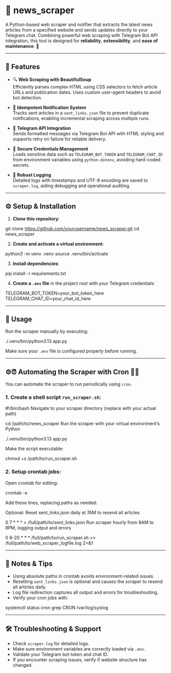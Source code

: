 # 📰 news_scraper

A Python-based web scraper and notifier that extracts the latest news articles from a specified website and sends updates directly to your Telegram chat. Combining powerful web scraping with Telegram Bot API integration, this tool is designed for **reliability**, **extensibility**, and **ease of maintenance**. 🚀

***

## 📝 Features

- 🔍 **Web Scraping with BeautifulSoup**  
  Efficiently parses complex HTML using CSS selectors to fetch article URLs and publication dates. Uses custom user-agent headers to avoid bot detection.

- 📂 **Idempotent Notification System**  
  Tracks sent articles in a `sent_links.json` file to prevent duplicate notifications, enabling incremental scraping across multiple runs.

- 🤖 **Telegram API Integration**  
  Sends formatted messages via Telegram Bot API with HTML styling and supports retry on failure for reliable delivery.

- 🔐 **Secure Credentials Management**  
  Loads sensitive data such as `TELEGRAM_BOT_TOKEN` and `TELEGRAM_CHAT_ID` from environment variables using `python-dotenv`, avoiding hard-coded secrets.

- 📝 **Robust Logging**  
  Detailed logs with timestamps and UTF-8 encoding are saved to `scraper.log`, aiding debugging and operational auditing.

***

## ⚙️ Setup & Installation

1. **Clone this repository**:

git clone https://github.com/yourusername/news_scraper.git
cd news_scraper



2. **Create and activate a virtual environment**:

python3 -m venv .venv
source .venv/bin/activate



3. **Install dependencies**:

pip install -r requirements.txt



4. **Create a `.env` file** in the project root with your Telegram credentials:

TELEGRAM_BOT_TOKEN=your_bot_token_here
TELEGRAM_CHAT_ID=your_chat_id_here



***

## 🚀 Usage

Run the scraper manually by executing:

./.venv/bin/python3.13 app.py



Make sure your `.env` file is configured properly before running.

***

## ⚙️⏰ Automating the Scraper with Cron 📰🤖

You can automate the scraper to run periodically using `cron`.

### 1. Create a shell script `run_scraper.sh`:

#!/bin/bash
Navigate to your scraper directory (replace with your actual path)

cd /path/to/news_scraper
Run the scraper with your virtual environment’s Python

./.venv/bin/python3.13 app.py



Make the script executable:

chmod +x /path/to/run_scraper.sh



### 2. Setup crontab jobs:

Open crontab for editing:

crontab -e



Add these lines, replacing paths as needed:

Optional: Reset sent_links.json daily at 7AM to resend all articles

0 7 * * * > /full/path/to/sent_links.json
Run scraper hourly from 8AM to 8PM, logging output and errors

0 8-20 * * * /full/path/to/run_scraper.sh >> /full/path/to/web_scraper_logfile.log 2>&1



***

## 📌 Notes & Tips

- Using absolute paths in crontab avoids environment-related issues.
- Resetting `sent_links.json` is optional and causes the scraper to resend all articles daily.
- Log file redirection captures all output and errors for troubleshooting.
- Verify your cron jobs with:

systemctl status cron
grep CRON /var/log/syslog



***

## 🛠️ Troubleshooting & Support

- Check `scraper.log` for detailed logs.
- Make sure environment variables are correctly loaded via `.env`.
- Validate your Telegram bot token and chat ID.
- If you encounter scraping issues, verify if website structure has changed.
